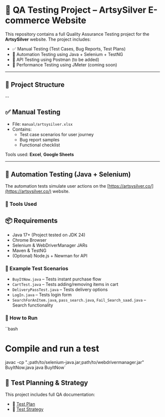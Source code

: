 # 🧪 QA Testing Project – ArtsySilver E-commerce Website

This repository contains a full Quality Assurance Testing project for the **ArtsySilver** website. The project includes:

- ✅ Manual Testing (Test Cases, Bug Reports, Test Plans)
- 🤖 Automation Testing using Java + Selenium + TestNG
- 🔌 API Testing using Postman (to be added)
- 🚀 Performance Testing using JMeter (coming soon)
---
## 📁 Project Structure
--
## ✅ Manual Testing

- File: `manual/artsysilver.xlsx`
- Contains:
  - Test case scenarios for user journey
  - Bug report samples
  - Functional checklist

Tools used: **Excel**, **Google Sheets**

---

## 🤖 Automation Testing (Java + Selenium)

The automation tests simulate user actions on the [https://artsysilver.co/](https://artsysilver.co/) website.

### 🔹 Tools Used

## 📦 Requirements

- Java 17+ (Project tested on JDK 24)
- Chrome Browser
- Selenium & WebDriverManager JARs
- Maven & TestNG
- (Optional) Node.js + Newman for API


### 🔹 Example Test Scenarios

- `BuyItNow.java` – Tests instant purchase flow
- `CartTest.java` – Tests adding/removing items in cart
- `DeliveryPassTest.java` – Tests delivery options
- `LogIn.java` – Tests login form
- `SearchForAnItem.java`, `pass_search.java`, `Fail_Search_saad.java` – Search functionality

### 🔹 How to Run

``bash
# Compile and run a test
javac -cp ".;path/to/selenium-java.jar;path/to/webdrivermanager.jar" BuyItNow.java
java BuyItNow`

## 📑 Test Planning & Strategy

This project includes full QA documentation:

- 📄 [Test Plan](qa-testing-project/test-strategy/test-plan.md)
- 📄 [Test Strategy](qa-testing-project/test-strategy/test-strategy.md)

  
